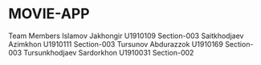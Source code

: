 # MOVIE-APP
Team Members
Islamov Jakhongir U1910109 Section-003
Saitkhodjaev Azimkhon U1910111 Section-003
Tursunov Abdurazzok U1910169 Section-003
Tursunkhodjaev Sardorkhon U1910031 Section-002
